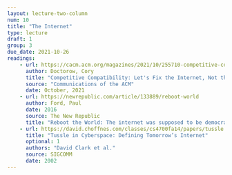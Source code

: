```yaml
---
layout: lecture-two-column
num: 10
title: "The Internet"
type: lecture
draft: 1
group: 3
due_date: 2021-10-26
readings:
    - url: https://cacm.acm.org/magazines/2021/10/255710-competitive-compatibility/fulltext
      author: Doctorow, Cory
      title: "Competitive Compatibility: Let's Fix the Internet, Not the Tech Giants"
      source: "Communications of the ACM"
      date: October, 2021
    - url: https://newrepublic.com/article/133889/reboot-world
      author: Ford, Paul
      date: 2016
      source: The New Republic
      title: "Reboot the World: The internet was supposed to be democratic and open to all. Then Facebook and the NSA got their hands on it. Is it too late to reclaim our digital future?"
    - url: https://david.choffnes.com/classes/cs4700fa14/papers/tussle.pdf
      title: "Tussle in Cyberspace: Defining Tomorrow’s Internet"
      optional: 1
      authors: "David Clark et al." 
      source: SIGCOMM
      date: 2002
---
```



